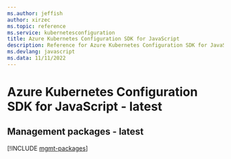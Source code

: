 ```yaml
---
ms.author: jeffish
author: xirzec
ms.topic: reference
ms.service: kubernetesconfiguration
title: Azure Kubernetes Configuration SDK for JavaScript
description: Reference for Azure Kubernetes Configuration SDK for JavaScript
ms.devlang: javascript
ms.data: 11/11/2022
---
```

# Azure Kubernetes Configuration SDK for JavaScript - latest

## Management packages - latest
[!INCLUDE [mgmt-packages](kubernetes-configuration-mgmt-index.md)]